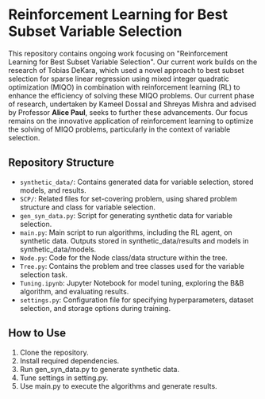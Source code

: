 # Reinforcement Learning for Best Subset Variable Selection

This repository contains ongoing work focusing on "Reinforcement Learning for Best Subset Variable Selection". Our current work builds on the research of Tobias DeKara, which used a novel approach to best subset selection for sparse linear regression using mixed integer quadratic optimization (MIQO) in combination with reinforcement learning (RL) to enhance the efficiency of solving these MIQO problems. Our current phase of research, undertaken by Kameel Dossal and Shreyas Mishra and advised by Professor **Alice Paul**, seeks to further these advancements. Our focus remains on the innovative application of reinforcement learning to optimize the solving of MIQO problems, particularly in the context of variable selection. 


## Repository Structure
- `synthetic_data/`: Contains generated data for variable selection, stored models, and results.
- `SCP/`: Related files for set-covering problem, using shared problem structure and class for variable selection.
- `gen_syn_data.py`: Script for generating synthetic data for variable selection.
- `main.py`: Main script to run algorithms, including the RL agent, on synthetic data. Outputs stored in synthetic_data/results and models in synthetic_data/models.
- `Node.py`: Code for the Node class/data structure within the tree.
- `Tree.py`: Contains the problem and tree classes used for the variable selection task.
- `Tuning.ipynb`: Jupyter Notebook for model tuning, exploring the B&B algorithm, and evaluating results.
- `settings.py`: Configuration file for specifying hyperparameters, dataset selection, and storage options during training.

## How to Use
1. Clone the repository.
2. Install required dependencies.
3. Run gen_syn_data.py to generate synthetic data.
4. Tune settings in setting.py.
5. Use main.py to execute the algorithms and generate results.
